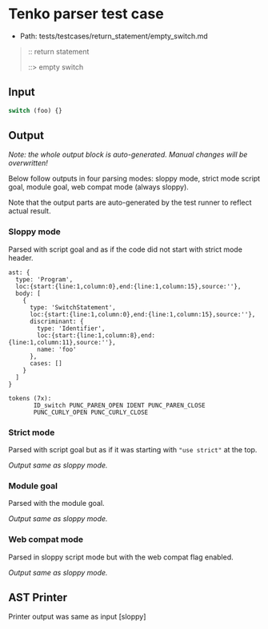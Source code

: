 # Tenko parser test case

- Path: tests/testcases/return_statement/empty_switch.md

> :: return statement
>
> ::> empty switch

## Input

`````js
switch (foo) {}
`````

## Output

_Note: the whole output block is auto-generated. Manual changes will be overwritten!_

Below follow outputs in four parsing modes: sloppy mode, strict mode script goal, module goal, web compat mode (always sloppy).

Note that the output parts are auto-generated by the test runner to reflect actual result.

### Sloppy mode

Parsed with script goal and as if the code did not start with strict mode header.

`````
ast: {
  type: 'Program',
  loc:{start:{line:1,column:0},end:{line:1,column:15},source:''},
  body: [
    {
      type: 'SwitchStatement',
      loc:{start:{line:1,column:0},end:{line:1,column:15},source:''},
      discriminant: {
        type: 'Identifier',
        loc:{start:{line:1,column:8},end:{line:1,column:11},source:''},
        name: 'foo'
      },
      cases: []
    }
  ]
}

tokens (7x):
       ID_switch PUNC_PAREN_OPEN IDENT PUNC_PAREN_CLOSE
       PUNC_CURLY_OPEN PUNC_CURLY_CLOSE
`````

### Strict mode

Parsed with script goal but as if it was starting with `"use strict"` at the top.

_Output same as sloppy mode._

### Module goal

Parsed with the module goal.

_Output same as sloppy mode._

### Web compat mode

Parsed in sloppy script mode but with the web compat flag enabled.

_Output same as sloppy mode._

## AST Printer

Printer output was same as input [sloppy]
